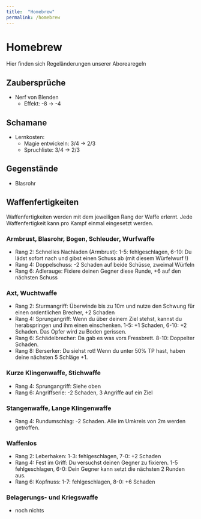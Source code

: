 ```yaml
---
title:  "Homebrew"
permalink: /homebrew
---
```


# Homebrew
Hier finden sich Regeländerungen unserer Aborearegeln

## Zaubersprüche
- Nerf von Blenden
  - Effekt: -8 -> -4
## Schamane
- Lernkosten:
  - Magie entwickeln: 3/4 -> 2/3
  - Spruchliste: 3/4 -> 2/3

## Gegenstände
- Blasrohr

## Waffenfertigkeiten
Waffenfertigkeiten werden mit dem jeweiligen Rang der Waffe erlernt. Jede Waffenfertigkeit kann pro Kampf einmal eingesetzt werden.

### Armbrust, Blasrohr, Bogen, Schleuder, Wurfwaffe
- Rang 2: Schnelles Nachladen (Armbrust): 1-5: fehlgeschlagen, 6-10: Du lädst sofort nach und gibst einen Schuss ab (mit diesem Würfelwurf !)
- Rang 4: Doppelschuss: -2 Schaden auf beide Schüsse, zweimal Würfeln
- Rang 6: Adlerauge: Fixiere deinen Gegner diese Runde, +6 auf den nächsten Schuss
### Axt, Wuchtwaffe
- Rang 2: Sturmangriff: Überwinde bis zu 10m und nutze den Schwung für einen ordentlichen Brecher, +2 Schaden
- Rang 4: Sprungangriff: Wenn du über deinem Ziel stehst, kannst du herabspringen und ihm einen einschenken. 1-5: +1 Schaden, 6-10: +2 Schaden. Das Opfer wird zu Boden gerissen.
- Rang 6: Schädelbrecher: Da gab es was vors Fressbrett. 8-10: Doppelter Schaden.
- Rang 8: Berserker: Du siehst rot! Wenn du unter 50% TP hast, haben deine nächsten 5 Schläge +1.
### Kurze Klingenwaffe, Stichwaffe
- Rang 4: Sprungangriff: Siehe oben
- Rang 6: Angriffserie: -2 Schaden, 3 Angriffe auf ein Ziel
### Stangenwaffe, Lange Klingenwaffe
- Rang 4: Rundumschlag: -2 Schaden. Alle im Umkreis von 2m werden getroffen.
### Waffenlos
- Rang 2: Leberhaken: 1-3: fehlgeschlagen, 7-0: +2 Schaden
- Rang 4: Fest im Griff: Du versuchst deinen Gegner zu fixieren. 1-5 fehlgeschlagen, 6-0: Dein Gegner kann setzt die nächsten 2 Runden aus.
- Rang 6: Kopfnuss: 1-7: fehlgeschlagen, 8-0: +6 Schaden
### Belagerungs- und Kriegswaffe
- noch nichts